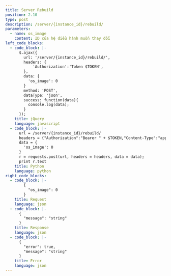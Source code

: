 ```yaml
---
title: Server Rebuild
position: 2.10
type: post
description: /server/{instance_id}/rebuild/
parameters:
  - name: os_image
    content: ID của hệ điều hành muốn thay đổi
left_code_blocks:
  - code_block: |-
      $.ajax({
        url: '/server/{instance_id}/rebuild/',
        headers: {
            'Authorization':'Token $TOKEN',
        },
        data: {
          'os_image': 0
        }
        method: 'POST',
        dataType: 'json',
        success: function(data){
          console.log(data);
        }
      });
    title: jQuery
    language: javascript
  - code_block: |-
      url = /server/{instance_id}/rebuild/
      headers = {"Authorization":"Bearer " + $TOKEN,"Content-Type":"application/json"}
      data = {
        'os_image': 0
      }
      r = requests.post(url, headers = headers, data = data);
      print r.text
    title: Python
    language: python
right_code_blocks:
  - code_block: |-
        {
          "os_image": 0
        }
    title: Request
    language: json
  - code_block: |-
      {
        "message": "string"
      }
    title: Response
    language: json
  - code_block: |-
      {
        "error": true,
        "message": "string"
      }
    title: Error
    language: json
---
```

